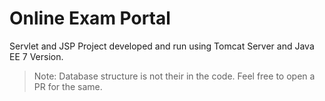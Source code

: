# Online Exam Portal

Servlet and JSP Project developed and run using Tomcat Server and Java EE 7 Version.

> Note: Database structure is not their in the code. Feel free to open a PR for the same.
